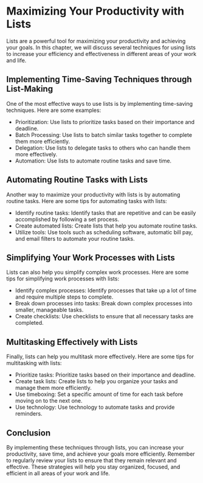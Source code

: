 Maximizing Your Productivity with Lists
=======================================

Lists are a powerful tool for maximizing your productivity and achieving your goals. In this chapter, we will discuss several techniques for using lists to increase your efficiency and effectiveness in different areas of your work and life.

Implementing Time-Saving Techniques through List-Making
-------------------------------------------------------

One of the most effective ways to use lists is by implementing time-saving techniques. Here are some examples:

* Prioritization: Use lists to prioritize tasks based on their importance and deadline.
* Batch Processing: Use lists to batch similar tasks together to complete them more efficiently.
* Delegation: Use lists to delegate tasks to others who can handle them more effectively.
* Automation: Use lists to automate routine tasks and save time.

Automating Routine Tasks with Lists
-----------------------------------

Another way to maximize your productivity with lists is by automating routine tasks. Here are some tips for automating tasks with lists:

* Identify routine tasks: Identify tasks that are repetitive and can be easily accomplished by following a set process.
* Create automated lists: Create lists that help you automate routine tasks.
* Utilize tools: Use tools such as scheduling software, automatic bill pay, and email filters to automate your routine tasks.

Simplifying Your Work Processes with Lists
------------------------------------------

Lists can also help you simplify complex work processes. Here are some tips for simplifying work processes with lists:

* Identify complex processes: Identify processes that take up a lot of time and require multiple steps to complete.
* Break down processes into tasks: Break down complex processes into smaller, manageable tasks.
* Create checklists: Use checklists to ensure that all necessary tasks are completed.

Multitasking Effectively with Lists
-----------------------------------

Finally, lists can help you multitask more effectively. Here are some tips for multitasking with lists:

* Prioritize tasks: Prioritize tasks based on their importance and deadline.
* Create task lists: Create lists to help you organize your tasks and manage them more efficiently.
* Use timeboxing: Set a specific amount of time for each task before moving on to the next one.
* Use technology: Use technology to automate tasks and provide reminders.

Conclusion
----------

By implementing these techniques through lists, you can increase your productivity, save time, and achieve your goals more efficiently. Remember to regularly review your lists to ensure that they remain relevant and effective. These strategies will help you stay organized, focused, and efficient in all areas of your work and life.
